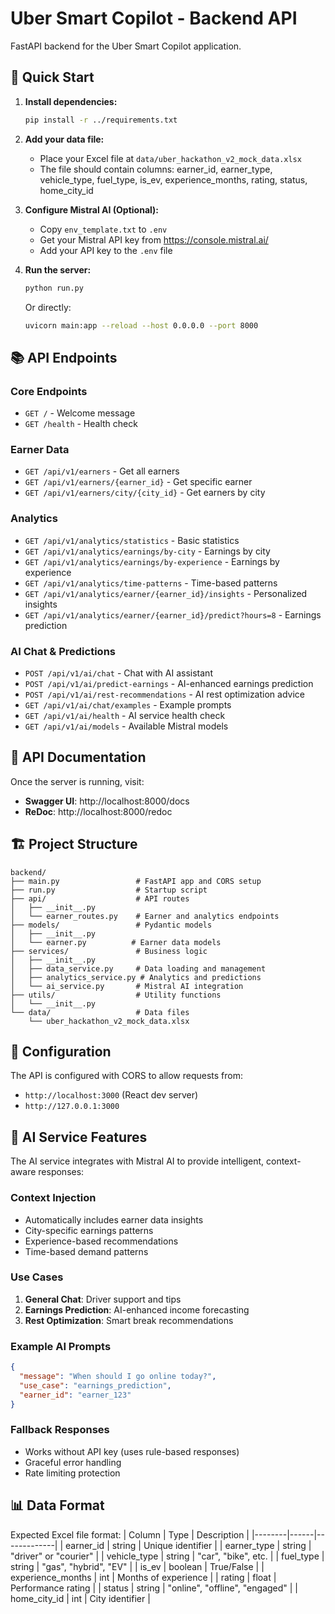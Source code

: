 # Uber Smart Copilot - Backend API

FastAPI backend for the Uber Smart Copilot application.

## 🚀 Quick Start

1. **Install dependencies:**
   ```bash
   pip install -r ../requirements.txt
   ```

2. **Add your data file:**
   - Place your Excel file at `data/uber_hackathon_v2_mock_data.xlsx`
   - The file should contain columns: earner_id, earner_type, vehicle_type, fuel_type, is_ev, experience_months, rating, status, home_city_id

3. **Configure Mistral AI (Optional):**
   - Copy `env_template.txt` to `.env`
   - Get your Mistral API key from https://console.mistral.ai/
   - Add your API key to the `.env` file

4. **Run the server:**
   ```bash
   python run.py
   ```
   
   Or directly:
   ```bash
   uvicorn main:app --reload --host 0.0.0.0 --port 8000
   ```

## 📚 API Endpoints

### Core Endpoints
- `GET /` - Welcome message
- `GET /health` - Health check

### Earner Data
- `GET /api/v1/earners` - Get all earners
- `GET /api/v1/earners/{earner_id}` - Get specific earner
- `GET /api/v1/earners/city/{city_id}` - Get earners by city

### Analytics
- `GET /api/v1/analytics/statistics` - Basic statistics
- `GET /api/v1/analytics/earnings/by-city` - Earnings by city
- `GET /api/v1/analytics/earnings/by-experience` - Earnings by experience
- `GET /api/v1/analytics/time-patterns` - Time-based patterns
- `GET /api/v1/analytics/earner/{earner_id}/insights` - Personalized insights
- `GET /api/v1/analytics/earner/{earner_id}/predict?hours=8` - Earnings prediction

### AI Chat & Predictions
- `POST /api/v1/ai/chat` - Chat with AI assistant
- `POST /api/v1/ai/predict-earnings` - AI-enhanced earnings prediction
- `POST /api/v1/ai/rest-recommendations` - AI rest optimization advice
- `GET /api/v1/ai/chat/examples` - Example prompts
- `GET /api/v1/ai/health` - AI service health check
- `GET /api/v1/ai/models` - Available Mistral models

## 📖 API Documentation

Once the server is running, visit:
- **Swagger UI**: http://localhost:8000/docs
- **ReDoc**: http://localhost:8000/redoc

## 🏗️ Project Structure

```
backend/
├── main.py                 # FastAPI app and CORS setup
├── run.py                  # Startup script
├── api/                    # API routes
│   ├── __init__.py
│   └── earner_routes.py    # Earner and analytics endpoints
├── models/                 # Pydantic models
│   ├── __init__.py
│   └── earner.py          # Earner data models
├── services/               # Business logic
│   ├── __init__.py
│   ├── data_service.py     # Data loading and management
│   ├── analytics_service.py # Analytics and predictions
│   └── ai_service.py       # Mistral AI integration
├── utils/                  # Utility functions
│   └── __init__.py
└── data/                   # Data files
    └── uber_hackathon_v2_mock_data.xlsx
```

## 🔧 Configuration

The API is configured with CORS to allow requests from:
- `http://localhost:3000` (React dev server)
- `http://127.0.0.1:3000`

## 🤖 AI Service Features

The AI service integrates with Mistral AI to provide intelligent, context-aware responses:

### **Context Injection**
- Automatically includes earner data insights
- City-specific earnings patterns
- Experience-based recommendations
- Time-based demand patterns

### **Use Cases**
1. **General Chat**: Driver support and tips
2. **Earnings Prediction**: AI-enhanced income forecasting
3. **Rest Optimization**: Smart break recommendations

### **Example AI Prompts**
```json
{
  "message": "When should I go online today?",
  "use_case": "earnings_prediction",
  "earner_id": "earner_123"
}
```

### **Fallback Responses**
- Works without API key (uses rule-based responses)
- Graceful error handling
- Rate limiting protection

## 📊 Data Format

Expected Excel file format:
| Column | Type | Description |
|--------|------|-------------|
| earner_id | string | Unique identifier |
| earner_type | string | "driver" or "courier" |
| vehicle_type | string | "car", "bike", etc. |
| fuel_type | string | "gas", "hybrid", "EV" |
| is_ev | boolean | True/False |
| experience_months | int | Months of experience |
| rating | float | Performance rating |
| status | string | "online", "offline", "engaged" |
| home_city_id | int | City identifier |

